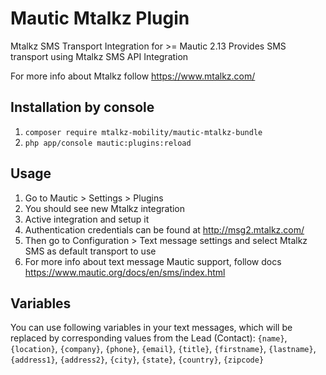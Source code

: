 # Mautic Mtalkz Plugin
Mtalkz SMS Transport Integration for >= Mautic 2.13 
Provides SMS transport using Mtalkz SMS API Integration

For more info about Mtalkz follow https://www.mtalkz.com/

## Installation by console
1. `composer require mtalkz-mobility/mautic-mtalkz-bundle`
2. `php app/console mautic:plugins:reload`

## Usage
1. Go to Mautic > Settings > Plugins
2. You should see new Mtalkz integration
3. Active integration and setup it
4. Authentication credentials can be found at http://msg2.mtalkz.com/
5. Then go to Configuration > Text message settings and select Mtalkz SMS as default transport to use
6. For more info about text message Mautic support, follow docs https://www.mautic.org/docs/en/sms/index.html

## Variables
You can use following variables in your text messages, which will be replaced by corresponding values from the Lead (Contact): `{name}`, `{location}`, `{company}`, `{phone}`, `{email}`, `{title}`, `{firstname}`, `{lastname}`, `{address1}`, `{address2}`, `{city}`, `{state}`, `{country}`, `{zipcode}`
